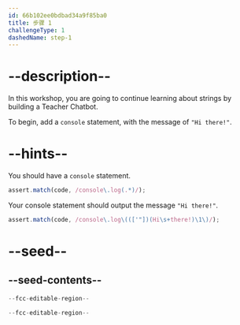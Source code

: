 ```yaml
---
id: 66b102ee0bdbad34a9f85ba0
title: 步骤 1
challengeType: 1
dashedName: step-1
---
```


# --description--

In this workshop, you are going to continue learning about strings by building a Teacher Chatbot.

To begin, add a `console` statement, with the message of `"Hi there!"`.

# --hints--

You should have a `console` statement.

```js
assert.match(code, /console\.log(.*)/);
```

Your console statement should output the message `"Hi there!"`.

```js
assert.match(code, /console\.log\((['"])(Hi\s+there!)\1\)/);
```

# --seed--

## --seed-contents--

```js
--fcc-editable-region--

--fcc-editable-region--
```
